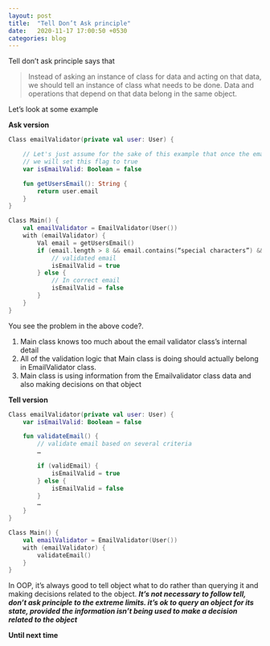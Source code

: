 ```yaml
---
layout: post
title:  "Tell Don’t Ask principle"
date:   2020-11-17 17:00:50 +0530
categories: blog
---
```



Tell don’t ask principle says that 

> Instead of asking an instance of class for data and acting on that data, we should tell an instance of class what needs to be done. Data and operations that depend on that data belong in the same object.

Let’s look at some example

**Ask version**

```kotlin
Class emailValidator(private val user: User) {

	// Let's just assume for the sake of this example that once the email is validated
	// we will set this flag to true
	var isEmailValid: Boolean = false

	fun getUsersEmail(): String {
		return user.email
	}
}

Class Main() {
	val emailValidator = EmailValidator(User())
	with (emailValidator) {
		Val email = getUsersEmail()
		if (email.length > 8 && email.contains(“special characters”) && email.contains(“at least 1 number”)) {
			// validated email
			isEmailValid = true
		} else {
			// In correct email
			isEmailValid = false
		}
	}
}
```

You see the problem in the above code?.

1. Main class knows too much about the email validator class’s internal detail
2. All of the validation logic that Main class is doing should actually belong in EmailValidator class.
3. Main class is using information from the Emailvalidator class data and also making decisions on that object



**Tell version**

```kotlin
Class emailValidator(private val user: User) {
	var isEmailValid: Boolean = false

	fun validateEmail() {
		// validate email based on several criteria
		…

		if (validEmail) {
			isEmailValid = true
		} else {
			isEmailValid = false
		}
		…
	}
}

Class Main() {
	val emailValidator = EmailValidator(User())
	with (emailValidator) {
		validateEmail()
	}
}
```

In OOP, it’s always good to tell object what to do rather than querying it and making decisions related to the object. ***It’s not necessary to follow tell, don’t ask principle to the extreme limits. it’s ok to query an object for its state, provided the information isn’t being used to make a decision related to the object***

**Until next time**